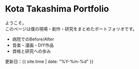 # Kota Takashima Portfolio

ようこそ。  
このページは僕の現場・創作・研究をまとめたポートフォリオです。

- 病院でのBefore/After
- 音楽・漫画・DIY作品
- 資格と研究への歩み

更新日：{{ site.time | date: "%Y-%m-%d" }}
